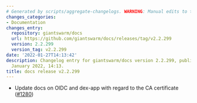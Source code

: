 ```yaml
---
# Generated by scripts/aggregate-changelogs. WARNING: Manual edits to this files will be overwritten.
changes_categories:
- Documentation
changes_entry:
  repository: giantswarm/docs
  url: https://github.com/giantswarm/docs/releases/tag/v2.2.299
  version: 2.2.299
  version_tag: v2.2.299
date: '2022-01-27T14:13:42'
description: Changelog entry for giantswarm/docs version 2.2.299, published on 27
  January 2022, 14:13.
title: docs release v2.2.299
---
```


- Update docs on OIDC and dex-app with regard to the CA certificate ([#1280](https://github.com/giantswarm/docs/pull/1280))
